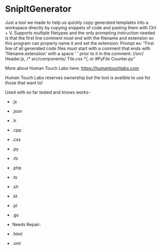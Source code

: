 # SnipItGenerator
Just a tool we made to help us quickly copy generated templates into a workspace directly by copying snippets of code and pasting them with Ctrl + V. Supports multiple filetypes and the only prompting instruction needed is that the first line comment must end with the filename and extension so this program can properly name it and set the extension: Prompt ex: "First line of all generated code files must start with a comment that ends with 'filename.extensiion' with a space ' ' prior to it in the comment: //src/ Header.js, /* src/components/ Tile.css */, or #PyFile Counter.py"

More about Human Touch Labs here: https://humantouchlabs.com

Human Touch Labs reserves ownership but the tool is avalible to use for those that want to!

Used with so far tested and knows works-
- .js
- .json
- .h
- .cpp
- .css
- .py
- .rb
- .php
- .ts
- .sh
- .kt
- .pl
- .go

- Needs Repair:
- .html
- .xml
